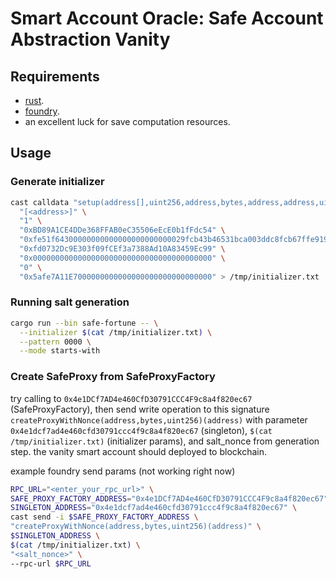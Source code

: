 # Smart Account Oracle: Safe Account Abstraction Vanity

## Requirements

- [rust](rust-lang.org).
- [foundry](getfoundry.sh).
- an excellent luck for save computation resources.

## Usage

### Generate initializer

```bash
cast calldata "setup(address[],uint256,address,bytes,address,address,uint256,address)" \
  "[<address>]" \
  "1" \
  "0xBD89A1CE4DDe368FFAB0eC35506eEcE0b1fFdc54" \
  "0xfe51f64300000000000000000000000029fcb43b46531bca003ddc8fcb67ffe91900c762" \
  "0xfd0732Dc9E303f09fCEf3a7388Ad10A83459Ec99" \
  "0x0000000000000000000000000000000000000000" \
  "0" \
  "0x5afe7A11E7000000000000000000000000000000" > /tmp/initializer.txt
```

### Running salt generation

```bash
cargo run --bin safe-fortune -- \
  --initializer $(cat /tmp/initializer.txt) \
  --pattern 0000 \
  --mode starts-with
```

### Create SafeProxy from SafeProxyFactory

try calling to `0x4e1DCf7AD4e460CfD30791CCC4F9c8a4f820ec67` (SafeProxyFactory), then send write operation to this signature `createProxyWithNonce(address,bytes,uint256)(address)` with parameter `0x4e1dcf7ad4e460cfd30791ccc4f9c8a4f820ec67` (singleton), `$(cat /tmp/initializer.txt)` (initializer params), and salt_nonce from generation step. the vanity smart account should deployed to blockchain.

example foundry send params (not working right now)

```bash
RPC_URL="<enter_your_rpc_url>" \
SAFE_PROXY_FACTORY_ADDRESS="0x4e1DCf7AD4e460CfD30791CCC4F9c8a4f820ec67" \
SINGLETON_ADDRESS="0x4e1dcf7ad4e460cfd30791ccc4f9c8a4f820ec67" \
cast send -i $SAFE_PROXY_FACTORY_ADDRESS \
"createProxyWithNonce(address,bytes,uint256)(address)" \
$SINGLETON_ADDRESS \
$(cat /tmp/initializer.txt) \
"<salt_nonce>" \
--rpc-url $RPC_URL
```
